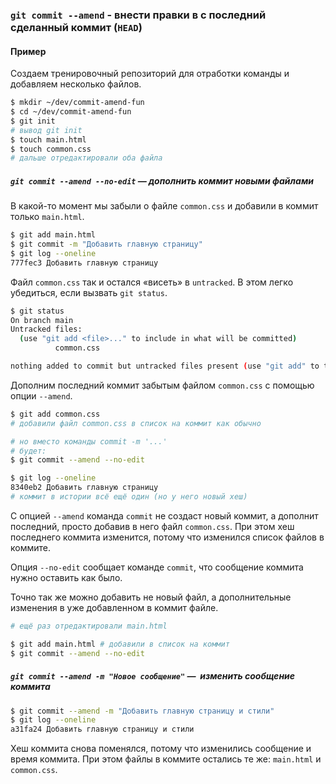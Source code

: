 
###  **`git commit --amend`** - внести правки в с последний сделанный коммит (`HEAD`)

#### Пример

Создаем тренировочный репозиторий для отработки команды и добавляем несколько файлов.


```BASH
$ mkdir ~/dev/commit-amend-fun
$ cd ~/dev/commit-amend-fun
$ git init
# вывод git init 
$ touch main.html
$ touch common.css
# дальше отредактировали оба файла 
```
##### `git commit --amend --no-edit` — дополнить коммит новыми файлами

В какой-то момент мы забыли о файле `common.css` и добавили в коммит только `main.html`.

```BASH
$ git add main.html
$ git commit -m "Добавить главную страницу"
$ git log --oneline
777fec3 Добавить главную страницу 
```

Файл `common.css` так и остался «висеть» в `untracked`. В этом легко убедиться, если вызвать `git status`.

```BASH
$ git status
On branch main
Untracked files:
  (use "git add <file>..." to include in what will be committed)
          common.css

nothing added to commit but untracked files present (use "git add" to track) 
```

Дополним последний коммит забытым файлом `common.css` с помощью опции `--amend`.

```BASH
$ git add common.css
# добавили файл common.css в список на коммит как обычно

# но вместо команды commit -m '...'
# будет:
$ git commit --amend --no-edit

$ git log --oneline
8340eb2 Добавить главную страницу
# коммит в истории всё ещё один (но у него новый хеш) 
```

С опцией `--amend` команда `commit` не создаст новый коммит, а дополнит последний, просто добавив в него файл `common.css`. При этом хеш последнего коммита изменится, потому что изменился список файлов в коммите.

Опция `--no-edit` сообщает команде `commit`, что сообщение коммита нужно оставить как было.

Точно так же можно добавить не новый файл, а дополнительные изменения в уже добавленном в коммит файле.

```BASH
# ещё раз отредактировали main.html

$ git add main.html # добавили в список на коммит
$ git commit --amend --no-edit 
```


##### `git commit --amend -m "Новое сообщение"` —  изменить сообщение коммита 


```BASH
$ git commit --amend -m "Добавить главную страницу и стили"
$ git log --oneline
a31fa24 Добавить главную страницу и стили 
```

Хеш коммита снова поменялся, потому что изменились сообщение и время коммита. При этом файлы в коммите остались те же: `main.html` и `common.css`.